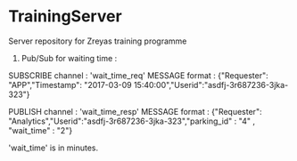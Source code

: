 # TrainingServer
Server repository for Zreyas training programme

1. Pub/Sub for waiting time :

SUBSCRIBE channel : 'wait_time_req' 
MESSAGE format    : {"Requester": "APP","Timestamp": "2017-03-09 15:40:00","Userid":"asdfj-3r687236-3jka-323"}


PUBLISH channel   : 'wait_time_resp'
MESSAGE format    : {"Requester": "Analytics","Userid":"asdfj-3r687236-3jka-323","parking_id" : "4" , "wait_time" : "2"}

   'wait_time' is in minutes.
